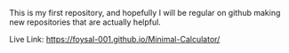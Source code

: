 This is my first repository, and hopefully I will be regular on github making new repositories that are actually helpful. 


Live Link: https://foysal-001.github.io/Minimal-Calculator/
